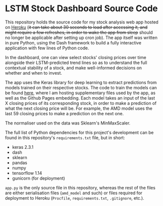 # LSTM Stock Dashboard Source Code

This repository holds the source code for my stock analysis web app hosted on [Heroku](https://kurushiid-stock-dashboard.herokuapp.com) (~~it can take about 30 seconds to load after accessing it, and might require a few refreshes, in order to wake the app from sleep~~ should no longer be applicable after setting up cron job). The app itself was written in pure Python, using the Dash framework to build a fully interactive application with few lines of Python code.

In the dashboard, one can view select stocks' closing prices over time alongside their LSTM-predicted trend lines so as to understand the full contextual stability of a stock, and make well-informed decisions on whether and when to invest.

The app uses the Keras library for deep learning to extract predictions from models trained on their respective stocks. The code to train the models can be found [here](https://github.com/kurushiidrive/lstm-stock-dashboard), where I am hosting supplementary files used by the app, as well as the Github Pages embedding. Each model takes an input of the last X closing prices of its corresponding stock, in order to make a prediction of what the next closing price will be. For example, the AMD model uses the last 59 closing prices to make a prediction on the next one.

The normaliser used on the data was Sklearn's MinMaxScaler.

The full list of Python dependencies for this project's development can be found in this repository's `requirements.txt` file, but in short:
* keras 2.3.1
* dash
* sklearn
* pandas
* numpy
* tensorflow 1.14
* gunicorn (for deployment)

`app.py` is the only source file in this repository, whereas the rest of the files are either serialisation files (`amd_model` and such) or files required for deployment to Heroku (`Procfile`, `requirements.txt`, `.gitignore`, etc.).
